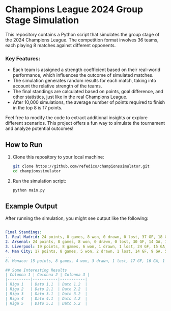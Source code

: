 # Champions League 2024 Group Stage Simulation

This repository contains a Python script that simulates the group stage of the 2024 Champions League. The competition format involves 36 teams, each playing 8 matches against different opponents.

### Key Features:
- Each team is assigned a strength coefficient based on their real-world performance, which influences the outcome of simulated matches.
- The simulation generates random results for each match, taking into account the relative strength of the teams.
- The final standings are calculated based on points, goal difference, and other statistics, just like in the real Champions League.
- After 10,000 simulations, the average number of points required to finish in the top 8 is 17 points.

Feel free to modify the code to extract additional insights or explore different scenarios. This project offers a fun way to simulate the tournament and analyze potential outcomes!

## How to Run

1. Clone this repository to your local machine:
   ```bash
   git clone https://github.com/refedico/championssimulator.git
   cd championssimulator
2. Run the simulation script:
   ```bash
   python main.py

## Example Output

After running the simulation, you might see output like the following:

```yaml

Final Standings:
1. Real Madrid: 24 points, 8 games, 8 won, 0 drawn, 0 lost, 37 GF, 18 GA, 19 GD
2. Arsenal: 24 points, 8 games, 8 won, 0 drawn, 0 lost, 30 GF, 14 GA, 16 GD
3. Liverpool: 19 points, 8 games, 6 won, 1 drawn, 1 lost, 24 GF, 15 GA, 9 GD
4. Man City: 17 points, 8 games, 5 won, 2 drawn, 1 lost, 14 GF, 9 GA, 5 GD
...
8. Monaco: 15 points, 8 games, 4 won, 3 drawn, 1 lost, 17 GF, 16 GA, 1 GD

## Some Interesting Results
| Colonna 1 | Colonna 2 | Colonna 3 |
|----------|-----------|-----------|
| Riga 1   | Dato 1.1  | Dato 1.2  |
| Riga 2   | Dato 2.1  | Dato 2.2  |
| Riga 3   | Dato 3.1  | Dato 3.2  |
| Riga 4   | Dato 4.1  | Dato 4.2  |
| Riga 5   | Dato 5.1  | Dato 5.2  |

